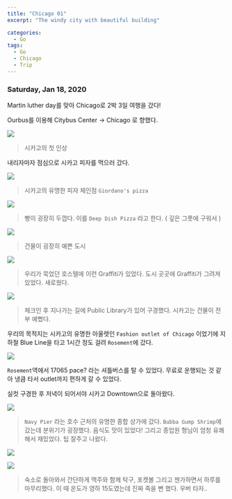 ```yaml
---
title: "Chicago 01"
excerpt: "The windy city with beautiful building"

categories:
  - Go
tags:
  - Go
  - Chicago
  - Trip
---
```


### Saturday, Jan 18, 2020

Martin luther day를 맞아 Chicago로 2박 3일 여행을 갔다!

Ourbus를 이용해 Citybus Center -> Chicago 로 향했다.

![](https://raw.githubusercontent.com/beeot/beeot.github.io/master/_docs/go/post05/01.jpg)

> 시카고의 첫 인상

내리자마자 점심으로 시카고 피자를 먹으러 갔다.

![](https://raw.githubusercontent.com/beeot/beeot.github.io/master/_docs/go/post05/02.jpg)

> 시카고의 유명한 피자 체인점 `Giordano's pizza`

![](https://raw.githubusercontent.com/beeot/beeot.github.io/master/_docs/go/post05/03.jpg)

> 빵이 굉장히 두껍다. 이를 `Deep Dish Pizza` 라고 한다. ( 깊은 그릇에 구워서 )

![](https://raw.githubusercontent.com/beeot/beeot.github.io/master/_docs/go/post05/04.jpg)

> 건물이 굉장히 예쁜 도시

![](https://raw.githubusercontent.com/beeot/beeot.github.io/master/_docs/go/post05/05.jpg)

> 우리가 묵었던 호스텔에 이런 Graffiti가 있었다. 도시 곳곳에 Graffiti가 그려져 있었다. 새로웠다.

![](https://raw.githubusercontent.com/beeot/beeot.github.io/master/_docs/go/post05/06.jpg)

> 체크인 후 지나가는 길에 Public Library가 있어 구경했다. 시카고는 건물이 전부 예뻤다.

우리의 목적지는 시카고의 유명한 아울렛인 `Fashion outlet of Chicago` 이었기에 지하철 Blue Line을 타고 1시간 정도 걸려 `Rosement`에 갔다.

![](https://raw.githubusercontent.com/beeot/beeot.github.io/master/_docs/go/post05/061.jpg)

`Rosement`역에서 17065 pace? 라는 셔틀버스를 탈 수 있었다. 무료로 운행되는 것 같아 냉큼 타서 outlet까지 편하게 갈 수 있었다.

실컷 구경한 후 저녁이 되어서야 시카고 Downtown으로 돌아왔다.

![](https://raw.githubusercontent.com/beeot/beeot.github.io/master/_docs/go/post05/07.jpg)

> `Navy Pier` 라는 호수 근처의 유명한 종합 상가에 갔다. `Bubba Gump Shrimp`에 갔는데 분위기가 굉장했다. 음식도 맛이 있었다! 그리고 종업원 형님이 엄청 유쾌해서 재밌었다. 팁 잘주고 나왔다.

![](https://raw.githubusercontent.com/beeot/beeot.github.io/master/_docs/go/post05/08.jpg)

![](https://raw.githubusercontent.com/beeot/beeot.github.io/master/_docs/go/post05/09.jpg)

> 숙소로 돌아와서 간단하게 맥주와 함께 탁구, 포켓볼 그리고 젠가하면서 하루를 마무리했다. 이 때 온도가 영하 15도였는데 진짜 죽을 뻔 했다. 우버 타자..

